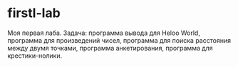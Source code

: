 # firstl-lab
Моя первая лаба.
Задача: программа вывода для Heloo World, программа для произведений чисел, программа для поиска расстояния между двумя точками, программа анкетирования, программа для крестики-нолики.
